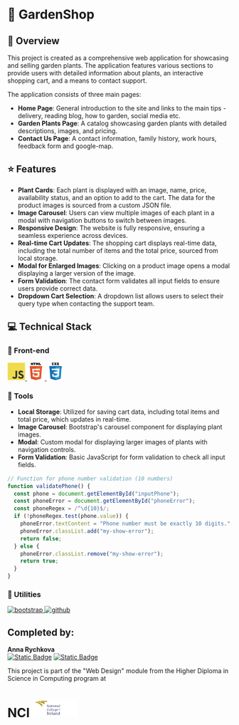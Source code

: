 # 🏡 GardenShop

## :dart: Overview

This project is created as a comprehensive web application for showcasing and selling garden plants. The application features various sections to provide users with detailed information about plants, an interactive shopping cart, and a means to contact support.

The application consists of three main pages:

- **Home Page**: General introduction to the site and links to the main tips - delivery, reading blog, how to garden, social media etc.
- **Garden Plants Page**: A catalog showcasing garden plants with detailed descriptions, images, and pricing.
- **Contact Us Page**: A contact information, family history, work hours, feedback form and google-map.

## :star: Features

- **Plant Cards**: Each plant is displayed with an image, name, price, availability status, and an option to add to the cart. The data for the product images is sourced from a custom JSON file.
- **Image Carousel**: Users can view multiple images of each plant in a modal with navigation buttons to switch between images.
- **Responsive Design**: The website is fully responsive, ensuring a seamless experience across devices.
- **Real-time Cart Updates**: The shopping cart displays real-time data, including the total number of items and the total price, sourced from local storage.
- **Modal for Enlarged Images**: Clicking on a product image opens a modal displaying a larger version of the image.
- **Form Validation**: The contact form validates all input fields to ensure users provide correct data.
- **Dropdown Cart Selection**: A dropdown list allows users to select their query type when contacting the support team.

## :computer: Technical Stack

### :large_blue_diamond: Front-end

<p>
<a href="https://developer.mozilla.org/en-US/docs/Web/JavaScript" target="_blank" rel="noreferrer">
<img src="https://raw.githubusercontent.com/devicons/devicon/master/icons/javascript/javascript-original.svg" alt="javascript" width="40" height="40"/>
</a>
<a href="https://www.w3schools.com/w3css/" target="_blank" rel="noreferrer">
<img src="https://raw.githubusercontent.com/devicons/devicon/master/icons/html5/html5-original-wordmark.svg" alt="html" width="40" height="40"/>
</a>
<a href="https://www.w3schools.com/css/" target="_blank" rel="noreferrer">
<img src="https://raw.githubusercontent.com/devicons/devicon/master/icons/css3/css3-original-wordmark.svg" alt="css" width="40" height="40"/>
</a>
</p>

### :large_blue_diamond: Tools

- **Local Storage**: Utilized for saving cart data, including total items and total price, which updates in real-time.
- **Image Carousel**: Bootstrap's carousel component for displaying plant images.
- **Modal**: Custom modal for displaying larger images of plants with navigation controls.
- **Form Validation**: Basic JavaScript for form validation to check all input fields.

```javascript
// Function for phone number validation (10 numbers)
function validatePhone() {
  const phone = document.getElementById("inputPhone");
  const phoneError = document.getElementById("phoneError");
  const phoneRegex = /^\d{10}$/;
  if (!phoneRegex.test(phone.value)) {
    phoneError.textContent = "Phone number must be exactly 10 digits.";
    phoneError.classList.add("my-show-error");
    return false;
  } else {
    phoneError.classList.remove("my-show-error");
    return true;
  }
}
```

### :large_blue_diamond: Utilities

<a href="https://getbootstrap.com/docs/5.3/getting-started/introduction/" target="_blank" rel="noreferrer">
<img src="https://cdn.jsdelivr.net/gh/devicons/devicon@latest/icons/bootstrap/bootstrap-original-wordmark.svg" alt="bootstrap" width="40" height="40" />       
</a>
<a href="https://github.com" target="_blank" rel="noreferrer">
<img src="https://cdn.jsdelivr.net/gh/devicons/devicon@latest/icons/github/github-original-wordmark.svg" alt="github" width="40" height="40" />
</a>

## Completed by:

**Anna Rychkova**  
[![Static Badge](https://img.shields.io/badge/GitHub-0A66C2?style=flat&logo=github&logoColor=black&labelColor=white&color=181717&link=https%3A%2F%2Fgithub.com%2FAnnaRychkova1)](https://github.com/AnnaRychkova1)
[![Static Badge](https://img.shields.io/badge/LinkedIn%20-%230A66C2?style=flat&logo=linkedin&logoColor=%230A66C2&labelColor=white&color=%230A66C2&link=https%3A%2F%2Fwww.linkedin.com%2Fin%2Fannarychkova1%2F)](https://www.linkedin.com/in/annarychkova1/)

This project is part of the "Web Design" module from the Higher Diploma in Science in Computing program at

# NCI <a href="https://github.com" target="_blank" rel="noreferrer"><img src="images/NCI_logo.png" alt="bootstrap" width="100" height="40" /></a>
